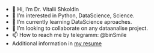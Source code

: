 - 👋 Hi, I’m Dr. Vitalii Shkoldin  
- 👀 I’m interested in Python, DataScience, Science.
- 🌱 I’m currently learning DataScience aproaches.
- 💞️ I’m looking to collaborate on any dataanalise project.
- 📫 How to reach me by telegramm: @binSmile
-  Additional information in [my resume](https://github.com/binSmile/binSmile/raw/main/Resume%20Dr%20Vitalii%20Shkoldin.pdf)

<!---
binSmile/binSmile is a ✨ special ✨ repository because its `README.md` (this file) appears on your GitHub profile.
You can click the Preview link to take a look at your changes.
--->
